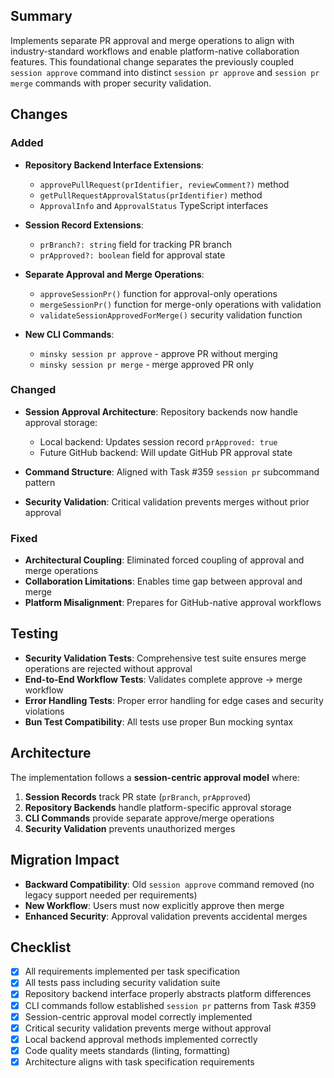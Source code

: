 ## Summary

Implements separate PR approval and merge operations to align with industry-standard workflows and enable platform-native collaboration features. This foundational change separates the previously coupled `session approve` command into distinct `session pr approve` and `session pr merge` commands with proper security validation.

## Changes

### Added

- **Repository Backend Interface Extensions**:
  - `approvePullRequest(prIdentifier, reviewComment?)` method
  - `getPullRequestApprovalStatus(prIdentifier)` method  
  - `ApprovalInfo` and `ApprovalStatus` TypeScript interfaces

- **Session Record Extensions**:
  - `prBranch?: string` field for tracking PR branch
  - `prApproved?: boolean` field for approval state

- **Separate Approval and Merge Operations**:
  - `approveSessionPr()` function for approval-only operations
  - `mergeSessionPr()` function for merge-only operations with validation
  - `validateSessionApprovedForMerge()` security validation function

- **New CLI Commands**:
  - `minsky session pr approve` - approve PR without merging
  - `minsky session pr merge` - merge approved PR only

### Changed

- **Session Approval Architecture**: Repository backends now handle approval storage:
  - Local backend: Updates session record `prApproved: true`
  - Future GitHub backend: Will update GitHub PR approval state
  
- **Command Structure**: Aligned with Task #359 `session pr` subcommand pattern

- **Security Validation**: Critical validation prevents merges without prior approval

### Fixed

- **Architectural Coupling**: Eliminated forced coupling of approval and merge operations
- **Collaboration Limitations**: Enables time gap between approval and merge
- **Platform Misalignment**: Prepares for GitHub-native approval workflows

## Testing

- **Security Validation Tests**: Comprehensive test suite ensures merge operations are rejected without approval
- **End-to-End Workflow Tests**: Validates complete approve → merge workflow
- **Error Handling Tests**: Proper error handling for edge cases and security violations
- **Bun Test Compatibility**: All tests use proper Bun mocking syntax

## Architecture

The implementation follows a **session-centric approval model** where:

1. **Session Records** track PR state (`prBranch`, `prApproved`)
2. **Repository Backends** handle platform-specific approval storage
3. **CLI Commands** provide separate approve/merge operations
4. **Security Validation** prevents unauthorized merges

## Migration Impact

- **Backward Compatibility**: Old `session approve` command removed (no legacy support needed per requirements)
- **New Workflow**: Users must now explicitly approve then merge
- **Enhanced Security**: Approval validation prevents accidental merges

## Checklist

- [x] All requirements implemented per task specification
- [x] All tests pass including security validation suite
- [x] Repository backend interface properly abstracts platform differences  
- [x] CLI commands follow established `session pr` patterns from Task #359
- [x] Session-centric approval model correctly implemented
- [x] Critical security validation prevents merge without approval
- [x] Local backend approval methods implemented correctly
- [x] Code quality meets standards (linting, formatting)
- [x] Architecture aligns with task specification requirements
